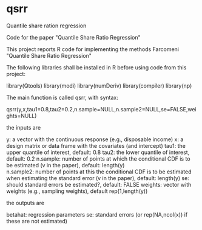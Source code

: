 # qsrr
Quantile share ration regression

Code for the paper "Quantile Share Ratio Regression"

This project reports R code for implementing the methods Farcomeni "Quantile Share Ratio Regression"

The following libraries shall be installed in R before using code from this project:

library(Qtools)
library(modi)
library(numDeriv)
library(compiler)
library(np)

The main function is called qsrr, with syntax:

qsrr(y,x,tau1=0.8,tau2=0.2,n.sample=NULL,n.sample2=NULL,se=FALSE,weights=NULL)

the inputs are

y: a vector with the continuous response (e.g., disposable income) 
x: a design matrix or data frame with the covariates (and intercept) 
tau1: the upper quantile of interest, default: 0.8
tau2: the lower quantile of interest, default: 0.2
n.sample: number of points at which the conditional CDF is to be estimated (v in the paper), default: length(y)  
n.sample2: number of points at this the conditional CDF is to be estimated when estimating the standard error (v in the paper), default: length(y)
se: should standard errors be estimated?, default: FALSE 
weights: vector with weights (e.g., sampling weights), default rep(1,length(y))

the outputs are 

betahat: regression parameters 
se: standard errors (or rep(NA,ncol(x)) if these are not estimated) 


